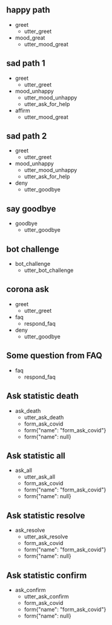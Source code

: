## happy path
* greet
  - utter_greet
* mood_great
  - utter_mood_great

## sad path 1
* greet
  - utter_greet
* mood_unhappy
  - utter_mood_unhappy
  - utter_ask_for_help
* affirm
  - utter_mood_great

## sad path 2
* greet
  - utter_greet
* mood_unhappy
  - utter_mood_unhappy
  - utter_ask_for_help
* deny
  - utter_goodbye

## say goodbye
* goodbye
  - utter_goodbye

## bot challenge
* bot_challenge
  - utter_bot_challenge

## corona ask
* greet
  - utter_greet
* faq
  - respond_faq
* deny
  - utter_goodbye

## Some question from FAQ
* faq
  - respond_faq

## Ask statistic death
* ask_death
  - utter_ask_death
  - form_ask_covid
  - form{"name": "form_ask_covid"}   <!--Activate the form-->
  - form{"name": null}               <!--Deactivate the form-->

## Ask statistic all
* ask_all
  - utter_ask_all
  - form_ask_covid
  - form{"name": "form_ask_covid"}   <!--Activate the form-->
  - form{"name": null}               <!--Deactivate the form-->
 

## Ask statistic resolve
* ask_resolve
  - utter_ask_resolve
  - form_ask_covid
  - form{"name": "form_ask_covid"}   <!--Activate the form-->
  - form{"name": null}               <!--Deactivate the form-->

## Ask statistic confirm
* ask_confirm
  - utter_ask_confirm
  - form_ask_covid
  - form{"name": "form_ask_covid"}   <!--Activate the form-->
  - form{"name": null}               <!--Deactivate the form-->


